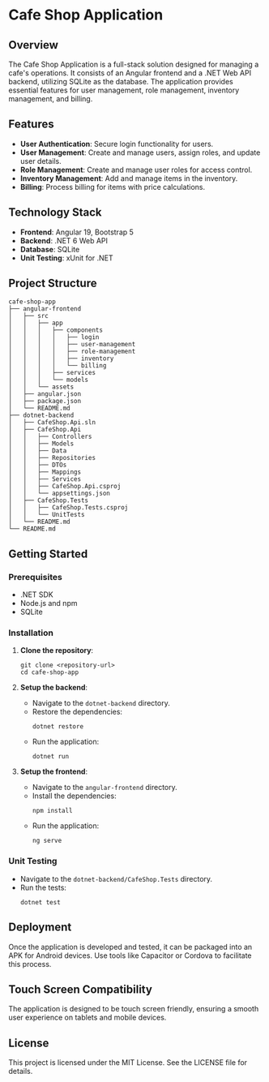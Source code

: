 # Cafe Shop Application

## Overview
The Cafe Shop Application is a full-stack solution designed for managing a cafe's operations. It consists of an Angular frontend and a .NET Web API backend, utilizing SQLite as the database. The application provides essential features for user management, role management, inventory management, and billing.

## Features
- **User Authentication**: Secure login functionality for users.
- **User Management**: Create and manage users, assign roles, and update user details.
- **Role Management**: Create and manage user roles for access control.
- **Inventory Management**: Add and manage items in the inventory.
- **Billing**: Process billing for items with price calculations.

## Technology Stack
- **Frontend**: Angular 19, Bootstrap 5
- **Backend**: .NET 6 Web API
- **Database**: SQLite
- **Unit Testing**: xUnit for .NET

## Project Structure
```
cafe-shop-app
├── angular-frontend
│   ├── src
│   │   ├── app
│   │   │   ├── components
│   │   │   │   ├── login
│   │   │   │   ├── user-management
│   │   │   │   ├── role-management
│   │   │   │   ├── inventory
│   │   │   │   └── billing
│   │   │   ├── services
│   │   │   └── models
│   │   └── assets
│   ├── angular.json
│   ├── package.json
│   └── README.md
├── dotnet-backend
│   ├── CafeShop.Api.sln
│   ├── CafeShop.Api
│   │   ├── Controllers
│   │   ├── Models
│   │   ├── Data
│   │   ├── Repositories
│   │   ├── DTOs
│   │   ├── Mappings
│   │   ├── Services
│   │   ├── CafeShop.Api.csproj
│   │   └── appsettings.json
│   ├── CafeShop.Tests
│   │   ├── CafeShop.Tests.csproj
│   │   └── UnitTests
│   └── README.md
└── README.md
```

## Getting Started

### Prerequisites
- .NET SDK
- Node.js and npm
- SQLite

### Installation

1. **Clone the repository**:
   ```
   git clone <repository-url>
   cd cafe-shop-app
   ```

2. **Setup the backend**:
   - Navigate to the `dotnet-backend` directory.
   - Restore the dependencies:
     ```
     dotnet restore
     ```
   - Run the application:
     ```
     dotnet run
     ```

3. **Setup the frontend**:
   - Navigate to the `angular-frontend` directory.
   - Install the dependencies:
     ```
     npm install
     ```
   - Run the application:
     ```
     ng serve
     ```

### Unit Testing
- Navigate to the `dotnet-backend/CafeShop.Tests` directory.
- Run the tests:
  ```
  dotnet test
  ```

## Deployment
Once the application is developed and tested, it can be packaged into an APK for Android devices. Use tools like Capacitor or Cordova to facilitate this process.

## Touch Screen Compatibility
The application is designed to be touch screen friendly, ensuring a smooth user experience on tablets and mobile devices.

## License
This project is licensed under the MIT License. See the LICENSE file for details.